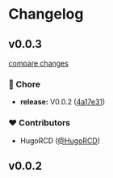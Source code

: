 # Changelog


## v0.0.3

[compare changes](https://github.com/mockline/utils/compare/v0.0.2...v0.0.3)

### 🏡 Chore

- **release:** V0.0.2 ([4a17e31](https://github.com/mockline/utils/commit/4a17e31))

### ❤️ Contributors

- HugoRCD ([@HugoRCD](http://github.com/HugoRCD))

## v0.0.2

